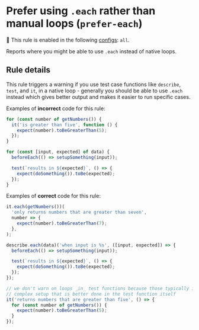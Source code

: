# Prefer using `.each` rather than manual loops (`prefer-each`)

<!-- begin rules notice -- generated by `yarn tools:regenerate-docs` -->

<!-- prettier-ignore -->
💼 This rule is enabled in the following [configs](https://github.com/jest-community/eslint-plugin-jest#shareable-configurations): `all`.

<!-- end rules notice -->

Reports where you might be able to use `.each` instead of native loops.

## Rule details

This rule triggers a warning if you use test case functions like `describe`,
`test`, and `it`, in a native loop - generally you should be able to use `.each`
instead which gives better output and makes it easier to run specific cases.

Examples of **incorrect** code for this rule:

```js
for (const number of getNumbers()) {
  it('is greater than five', function () {
    expect(number).toBeGreaterThan(5);
  });
}

for (const [input, expected] of data) {
  beforeEach(() => setupSomething(input));

  test(`results in ${expected}`, () => {
    expect(doSomething()).toBe(expected);
  });
}
```

Examples of **correct** code for this rule:

```js
it.each(getNumbers())(
  'only returns numbers that are greater than seven',
  number => {
    expect(number).toBeGreaterThan(7);
  },
);

describe.each(data)('when input is %s', ([input, expected]) => {
  beforeEach(() => setupSomething(input));

  test(`results in ${expected}`, () => {
    expect(doSomething()).toBe(expected);
  });
});

// we don't warn on loops _in_ test functions because those typically involve
// complex setup that is better done in the test function itself
it('returns numbers that are greater than five', () => {
  for (const number of getNumbers()) {
    expect(number).toBeGreaterThan(5);
  }
});
```
